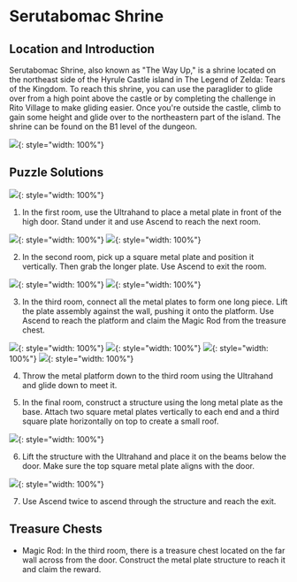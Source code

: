 # Serutabomac Shrine

## Location and Introduction

Serutabomac Shrine, also known as "The Way Up," is a shrine located on the northeast side of the Hyrule Castle island in The Legend of Zelda: Tears of the Kingdom. To reach this shrine, you can use the paraglider to glide over from a high point above the castle or by completing the challenge in Rito Village to make gliding easier. Once you're outside the castle, climb to gain some height and glide over to the northeastern part of the island. The shrine can be found on the B1 level of the dungeon.

![](../images/Serutabomac-0.jpg){: style="width: 100%"}

## Puzzle Solutions

![](../images/Serutabomac-1.jpg){: style="width: 100%"}

1. In the first room, use the Ultrahand to place a metal plate in front of the high door. Stand under it and use Ascend to reach the next room.

![](../images/Serutabomac-2.jpg){: style="width: 100%"}
![](../images/Serutabomac-3.jpg){: style="width: 100%"}

2. In the second room, pick up a square metal plate and position it vertically. Then grab the longer plate. Use Ascend to exit the room.

![](../images/Serutabomac-4.jpg){: style="width: 100%"}
![](../images/Serutabomac-5.jpg){: style="width: 100%"}

3. In the third room, connect all the metal plates to form one long piece. Lift the plate assembly against the wall, pushing it onto the platform. Use Ascend to reach the platform and claim the Magic Rod from the treasure chest.

![](../images/Serutabomac-6.jpg){: style="width: 100%"}
![](../images/Serutabomac-7.jpg){: style="width: 100%"}
![](../images/Serutabomac-8.jpg){: style="width: 100%"}
![](../images/Serutabomac-9.jpg){: style="width: 100%"}

4. Throw the metal platform down to the third room using the Ultrahand and glide down to meet it.

5. In the final room, construct a structure using the long metal plate as the base. Attach two square metal plates vertically to each end and a third square plate horizontally on top to create a small roof.

![](../images/Serutabomac-10.jpg){: style="width: 100%"}

6. Lift the structure with the Ultrahand and place it on the beams below the door. Make sure the top square metal plate aligns with the door.

![](../images/Serutabomac-11.jpg){: style="width: 100%"}

7. Use Ascend twice to ascend through the structure and reach the exit.

## Treasure Chests

- Magic Rod: In the third room, there is a treasure chest located on the far wall across from the door. Construct the metal plate structure to reach it and claim the reward.
